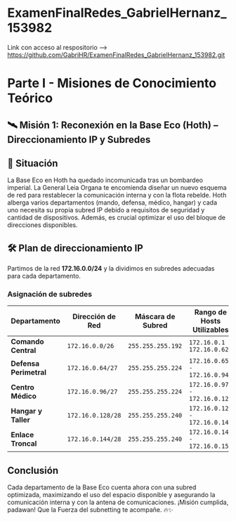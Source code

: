 # ExamenFinalRedes_GabrielHernanz_153982

Link con acceso al respositorio --> https://github.com/GabriHR/ExamenFinalRedes_GabrielHernanz_153982.git

# Parte I - Misiones de Conocimiento Teórico

## 🛰️ Misión 1: Reconexión en la Base Eco (Hoth) – Direccionamiento IP y Subredes

## 📖 Situación
La Base Eco en Hoth ha quedado incomunicada tras un bombardeo imperial. La General Leia Organa te encomienda diseñar un nuevo esquema de red para restablecer la comunicación interna y con la flota rebelde. Hoth alberga varios departamentos (mando, defensa, médico, hangar) y cada uno necesita su propia subred IP debido a requisitos de seguridad y cantidad de dispositivos. Además, es crucial optimizar el uso del bloque de direcciones disponibles.

## 🛠️ Plan de direccionamiento IP
Partimos de la red **172.16.0.0/24** y la dividimos en subredes adecuadas para cada departamento.

### Asignación de subredes

| Departamento         | Dirección de Red     | Máscara de Subred       | Rango de Hosts Utilizables     | Total de Hosts |
|----------------------|---------------------|-------------------------|-------------------------------|--------------|
| **Comando Central** | `172.16.0.0/26`     | `255.255.255.192`       | `172.16.0.1 - 172.16.0.62`    | 62          |
| **Defensa Perimetral** | `172.16.0.64/27`   | `255.255.255.224`       | `172.16.0.65 - 172.16.0.94`   | 30          |
| **Centro Médico**   | `172.16.0.96/27`    | `255.255.255.224`       | `172.16.0.97 - 172.16.0.126`  | 30          |
| **Hangar y Taller** | `172.16.0.128/28`   | `255.255.255.240`       | `172.16.0.129 - 172.16.0.142` | 14          |
| **Enlace Troncal**  | `172.16.0.144/28`   | `255.255.255.240`       | `172.16.0.145 - 172.16.0.158` | 14          |

## Conclusión
Cada departamento de la Base Eco cuenta ahora con una subred optimizada, maximizando el uso del espacio disponible y asegurando la comunicación interna y con la antena de comunicaciones. ¡Misión cumplida, padawan! Que la Fuerza del subnetting te acompañe. 🔥✨
